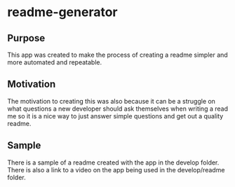 # readme-generator

## Purpose

 This app was created to make the process of creating a readme simpler and more automated and repeatable.
 
## Motivation

 The motivation to creating this was also because it can be a struggle on what questions a new developer should ask themselves when writing a read me so it is a nice way to just answer simple questions and get out a quality readme.
 
## Sample

 There is a sample of a readme created with the app in the develop folder. There is also a link to a video on the app being used in the develop/readme folder. 
